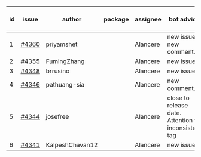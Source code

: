 | id | issue | author | package | assignee | bot advice | created date of issue | target release date | date from target |
| ------ | ------ | ------ | ------ | ------ | ------ | ------ | ------ | :-----: |
| 1 | [#4360](https://github.com/Azure/sdk-release-request/issues/4360) | priyamshet |  | Alancere | new issue. new comment. | 07-25 | 08-25 |  |
| 2 | [#4355](https://github.com/Azure/sdk-release-request/issues/4355) | FumingZhang |  | Alancere | new issue. | 07-21 | 08-25 |  |
| 3 | [#4348](https://github.com/Azure/sdk-release-request/issues/4348) | brrusino |  | Alancere | new issue. | 07-20 | 08-25 |  |
| 4 | [#4346](https://github.com/Azure/sdk-release-request/issues/4346) | pathuang-sia |  | Alancere | new comment. | 07-19 | 08-25 |  |
| 5 | [#4344](https://github.com/Azure/sdk-release-request/issues/4344) | josefree |  | Alancere | close to release date.  Attention to inconsistent tag | 07-19 | 07-28 | 1 |
| 6 | [#4341](https://github.com/Azure/sdk-release-request/issues/4341) | KalpeshChavan12 |  | Alancere | new issue. | 07-15 | 08-25 |  |
